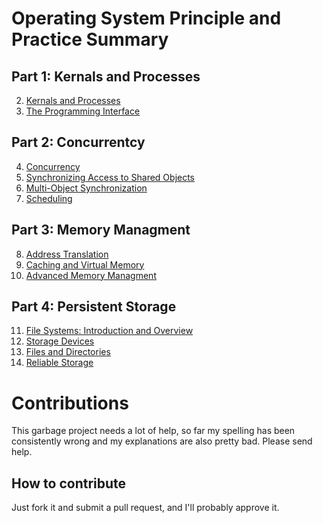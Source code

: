 # Operating System Principle and Practice Summary
## Part 1: Kernals and Processes
2.  [Kernals and Processes](Chapter2.md)
3.  [The Programming Interface](Chapter3.md)
## Part 2: Concurrentcy
4. [Concurrency](Chapter4.md)
5. [Synchronizing Access to Shared Objects](Chapter5.md)
6. [Multi-Object Synchronization](Chapter6.md)
7. [Scheduling](Chapter7.md)
## Part 3: Memory Managment
8. [Address Translation](Chapter8.md)
9. [Caching and Virtual Memory](Chapter9.md)
10. [Advanced Memory Managment](Chapter10.md)
## Part 4: Persistent Storage
11. [File Systems: Introduction and Overview](Chapter11.md)
12. [Storage Devices](Chapter12.md)
13. [Files and Directories](Chapter13.md)
14. [Reliable Storage](Chapter14,md)
# Contributions
This garbage project needs a lot of help, so far my spelling has been consistently wrong and my explanations are also pretty bad. Please send help. 
## How to contribute
Just fork it and submit a pull request, and I'll probably approve it.
